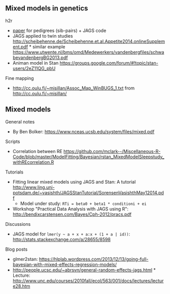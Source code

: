 ## Mixed models in genetics

h2r

* [paper](https://www.researchgate.net/publication/236253076_Bayesian_inference_of_mixed_models_in_quantitative_genetics_of_crop_species) for pedigrees (sib-pairs) + JAGS code
* JAGS applied to twin studies http://scheibehenne.de/Scheibehenne.et.al.Appetite2014.onlineSupplement.pdf
      * similar example https://www.utwente.nl/bms/omd/Medewerkers/vandenbergfiles/schwabevandenbergBG2013.pdf
* Animan model in Stan https://groups.google.com/forum/#!topic/stan-users/2eZ11QG_pbU


Fine mapping

* http://cc.oulu.fi/~misillan/Assoc_Map_WinBUGS_1.txt from http://cc.oulu.fi/~misillan/

## Mixed models

General notes

* By Ben Bolker: https://www.nceas.ucsb.edu/system/files/mixed.pdf

Scripts

* Correlation between RE https://github.com/mclark--/Miscellaneous-R-Code/blob/master/ModelFitting/Bayesian/rstan_MixedModelSleepstudy_withREcorrelation.R

Tutorials

* Fitting linear mixed models using JAGS and Stan: A tutorial http://www.ling.uni-potsdam.de/~vasishth/JAGSStanTutorial/SorensenVasishthMay12014.pdf
    * Model under study: `RTi = beta0 + beta1 * conditioni + ei`
* Workshop "Practical Data Analysis with JAGS using R": http://bendixcarstensen.com/Bayes/Cph-2012/pracs.pdf

Discussions 

* JAGS model for `lmer(y ~ a + x + a:x + (1 + a | id))`: http://stats.stackexchange.com/a/28655/8598

Blog posts

* glmer2stan: https://hlplab.wordpress.com/2013/12/13/going-full-bayesian-with-mixed-effects-regression-models/
* http://people.ucsc.edu/~abrsvn/general-random-effects-jags.html
      * Lecture: http://www.unc.edu/courses/2010fall/ecol/563/001/docs/lectures/lecture28.htm
